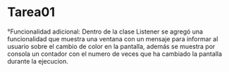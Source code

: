# Tarea01


°Funcionalidad adicional: Dentro de la clase Listener se agregó una funcionalidad que muestra una ventana con un mensaje para informar al usuario sobre el cambio de color en la pantalla, además se muestra por consola un contador con el numero de veces que ha cambiado la pantalla durante la ejecucion.
